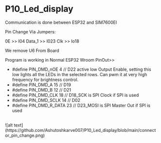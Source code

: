 # P10_Led_display

Communication is done between ESP32 and SIM7600EI

Pin Change Via Jumpers:

0E      >>  I04
Data_1  >>  I023
Clk     >>  Io18

We remove U6 From Board

Program is working in Normal ESP32 Wroom
PinOut>>
<ul>
<li> #define PIN_DMD_nOE		4		// D22 active low Output Enable, setting this low lights all the LEDs in the selected rows. Can pwm it at very high frequency for brightness control. </li>
  <li> #define PIN_DMD_A		15		// D19 </li>
  <li> #define PIN_DMD_B		12		// D21 </li>
  <li> #define PIN_DMD_CLK		18		// D18_SCK  is SPI Clock if SPI is used </li>
  <li> #define PIN_DMD_SCLK		14		// D02 </li>
  <li> #define PIN_DMD_R_DATA    23	// D23_MOSI is SPI Master Out if SPI is used </li>
</ul>
<br/>
![alt text](https://github.com/Ashutoshkarve007/P10_Led_display/blob/main/connector_pin_change.png)
